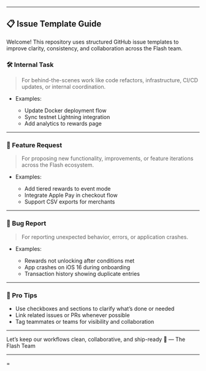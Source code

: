 
---

## 📋 Issue Template Guide

Welcome! This repository uses structured GitHub issue templates to improve clarity, consistency, and collaboration across the Flash team.

### 🛠 Internal Task

> For behind-the-scenes work like code refactors, infrastructure, CI/CD updates, or internal coordination.

* Examples:

  * Update Docker deployment flow
  * Sync testnet Lightning integration
  * Add analytics to rewards page

---

### 🚀 Feature Request

> For proposing new functionality, improvements, or feature iterations across the Flash ecosystem.

* Examples:

  * Add tiered rewards to event mode
  * Integrate Apple Pay in checkout flow
  * Support CSV exports for merchants

---

### 🐛 Bug Report

> For reporting unexpected behavior, errors, or application crashes.

* Examples:

  * Rewards not unlocking after conditions met
  * App crashes on iOS 16 during onboarding
  * Transaction history showing duplicate entries

---

### 🔎 Pro Tips

* Use checkboxes and sections to clarify what’s done or needed
* Link related issues or PRs whenever possible
* Tag teammates or teams for visibility and collaboration

---

Let’s keep our workflows clean, collaborative, and ship-ready 🚀
— The Flash Team

---
=
